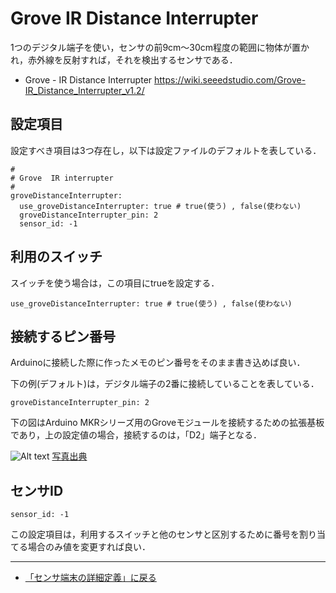 # Grove IR Distance Interrupter

1つのデジタル端子を使い，センサの前9cm～30cm程度の範囲に物体が置かれ，赤外線を反射すれば，それを検出するセンサである．


- Grove - IR Distance Interrupter https://wiki.seeedstudio.com/Grove-IR_Distance_Interrupter_v1.2/


## 設定項目
設定すべき項目は3つ存在し，以下は設定ファイルのデフォルトを表している．

```
#
# Grove  IR interrupter
#
groveDistanceInterrupter:
  use_groveDistanceInterrupter: true # true(使う) , false(使わない)
  groveDistanceInterrupter_pin: 2
  sensor_id: -1

```

## 利用のスイッチ
スイッチを使う場合は，この項目にtrueを設定する．
```
use_groveDistanceInterrupter: true # true(使う) , false(使わない)
```


## 接続するピン番号

Arduinoに接続した際に作ったメモのピン番号をそのまま書き込めば良い．

下の例(デフォルト)は，デジタル端子の2番に接続していることを表している．
```
groveDistanceInterrupter_pin: 2
```



下の図はArduino MKRシリーズ用のGroveモジュールを接続するための拡張基板であり，上の設定値の場合，接続するのは，「D2」端子となる．

![Alt text](../../images/MKR_carrier.png)
[写真出典](https://store-usa.arduino.cc/products/arduino-mkr-connector-carrier-grove-compatible)


## センサID
```
sensor_id: -1
```
この設定項目は，利用するスイッチと他のセンサと区別するために番号を割り当てる場合のみ値を変更すれば良い．

***

- [「センサ端末の詳細定義」に戻る](../CodeGeneration/TotalDefinition.md)